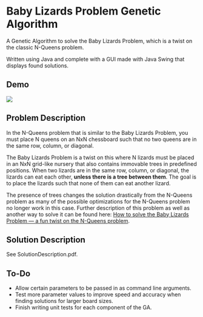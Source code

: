 # Baby Lizards Problem Genetic Algorithm

A Genetic Algorithm to solve the Baby Lizards Problem, which is a twist on the classic N-Queens problem.

Written using Java and complete with a GUI made with Java Swing that displays found solutions.


## Demo
<img src="https://github.com/briannamcdonald/baby-lizards-problem-GA/blob/main/images/demo.png">


## Problem Description
In the N-Queens problem that is similar to the Baby Lizards Problem, you must place N queens on an NxN chessboard such that no two queens are in the same row, column, or diagonal. 

The Baby Lizards Problem is a twist on this where N lizards must be placed in an NxN grid-like nursery that also contains immovable trees in predefined positions. When two lizards are in the same row, column, or diagonal, the lizards can eat each other, **unless there is a tree between them**. The goal is to place the lizards such that none of them can eat another lizard.

The presence of trees changes the solution drastically from the N-Queens problem as many of the possible optimizations for the N-Queens problem no longer work in this case. Further description of this problem as well as another way to solve it can be found here: [How to solve the Baby Lizards Problem — a fun twist on the N-Queens problem](https://www.freecodecamp.org/news/how-to-solve-the-baby-lizards-problem-a-fun-variant-on-the-n-queens-problem-a6980f5e72a/).


## Solution Description
See SolutionDescription.pdf.


## To-Do
* Allow certain parameters to be passed in as command line arguments.
* Test more parameter values to improve speed and accuracy when finding solutions for larger board sizes.
* Finish writing unit tests for each component of the GA.
